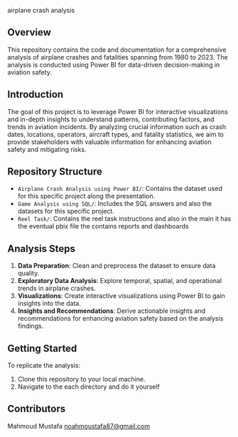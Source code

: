 airplane crash analysis

## Overview
This repository contains the code and documentation for a comprehensive analysis of airplane crashes and fatalities spanning from 1980 to 2023. The analysis is conducted using Power BI for data-driven decision-making in aviation safety.

## Introduction
The goal of this project is to leverage Power BI for interactive visualizations and in-depth insights to understand patterns, contributing factors, and trends in aviation incidents. By analyzing crucial information such as crash dates, locations, operators, aircraft types, and fatality statistics, we aim to provide stakeholders with valuable information for enhancing aviation safety and mitigating risks.

## Repository Structure
- `Airplane Crash Analysis using Power BI/`: Contains the dataset used for this specific project along the presentation.
- `Game Analysis using SQL/`: Includes the SQL answers and also the datasets for this specific project.
- `Reel Task/`: Contains the reel task instructions
and also in the main it has the eventual pbix file the contains reports and dashboards

## Analysis Steps
1. **Data Preparation**: Clean and preprocess the dataset to ensure data quality.
2. **Exploratory Data Analysis**: Explore temporal, spatial, and operational trends in airplane crashes.
3. **Visualizations**: Create interactive visualizations using Power BI to gain insights into the data.
4. **Insights and Recommendations**: Derive actionable insights and recommendations for enhancing aviation safety based on the analysis findings.

## Getting Started
To replicate the analysis:
1. Clone this repository to your local machine.
2. Navigate to the each directory and do it yourself

## Contributors
Mahmoud Mustafa noahmoustafa87@gmail.com
